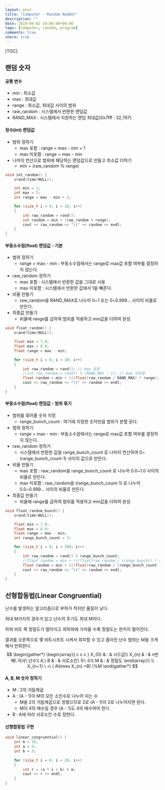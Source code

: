 ```yaml
---
layout: post
title: "Computer - Random Number"
description: ""
date: 2019-04-02 19:00:00+09:00
tags: [computer, random, program]
comments: true
share: true
---
```


[TOC]





## 랜덤 숫자

#### 공통 변수

- min : 최소값
- max : 최대값
- range : 최소값, 최대값 사이의 범위
- raw_random : 시스템에서 반환한 랜덤값
- RAND_MAX : 시스템에서 지원하는 랜덤 최대값(0x7fff : 32,767)



#### 정수(int) 랜덤값

- 범위 정하기
  - max 포함 : range = max - min + 1
  - max 미포함 : range = max - min
- 나머지 연산으로 범위에 해당하는 랜덤값으로 만들고 최소값 더하기
  - min + (raw_random % range)

```cpp
void int_random() {
	srand(time(NULL));

	int min = 1;
	int max = 5;
	int range = max - min + 1;

	for (size_t i = 0; i < 10; i++)
	{
		int raw_random = rand();
		int random = min + (raw_random % range);
		cout << raw_random << "\t" << random << endl;
	}
}
```



#### 부동소수점(float) 랜덤값 - 기본

- 범위 정하기 
  - range = max - min : 부동소수점에서는 range로 max값 포함 여부를 결정하지 않는다.
- raw_random 정하기
  - max 포함 : 시스템에서 반환한 값을 그대로 사용
  - max 미포함 : 시스템에서 반환한 값에서 1을 빼준다.
- 비율 만들기
  - raw_random을 RAND_MAX로 나누어 0~1 또는 0~0.999... 사이의 비율로 만든다.
- 최종값 만들기
  - 비율에 range를 곱하여 범위를 적용하고 min값을 더하여 완성.

```cpp
void float_random() {
	srand(time(NULL));

	float min = 7.0;
	float max = 8.0;
	float range = max - min;

	for (size_t i = 0; i < 10; i++)
	{
		int raw_random = rand(); // max 포함
		//int raw_random = rand() % (RAND_MAX - 1); // max 미포함
		float random = min + (((float)raw_random / RAND_MAX) * range);
		cout << raw_random << "\t" << random << endl;
	}
}
```





#### 부동소수점(float) 랜덤값 - 범위 묶기

- 범위를 묶어줄 숫자 지정 
  - range_bunch_count : 여기에 지정한 숫자만큼 범위가 분할 된다.
- 범위 정하기 
  - range = max - min : 부동소수점에서는 range로 max값 포함 여부를 결정하지 않는다.
- raw_random 정하기
  - 시스템에서 반환한 값을 range_bunch_count 로 나머지 연산하여 0~(range_bunch_count-1) 사이의 값으로 만든다.
- 비율 만들기
  - max 포함 : raw_random을 range_bunch_count 로 나누어 0.0~1.0 사이의 비율로 만든다.
  - max 미포함 : raw_random을 (range_bunch_count-1) 로 나누어 0.0~0.999... 사이의 비율로 만든다.
- 최종값 만들기
  - 비율에 range를 곱하여 범위를 적용하고 min값을 더하여 완성.



```cpp
void float_random_bunch() {
	srand(time(NULL));

	float min = 7.0;
	float max = 8.0;
	float range = max - min;
	int range_bunch_count = 3;

	for (size_t i = 0; i < 100; i++)
	{
		int raw_random = rand() % range_bunch_count;
		//float random = min + (((float)raw_random / (range_bunch)) * range); // max 포함
		float random = min + (((float)raw_random / (range_bunch_count - 1)) * range); // max 미포함
		cout << raw_random << "\t" << random << endl;
	}
}
```



## 선형합동법(Linear Congruential)

난수를 발생하는 알고리즘으로 부하가 적지만 품질이 낮다.

최대 M가지의 경우가 있고 난수의 주기도 최대 M이다.

하위 비트 쪽 정밀도가 떨어지고 최하위에 가까울 수록 정밀도는 현저히 떨어진다.

결과를 오른쪽으로 몇 비트시프트 시켜서 회피할 수 있고 좁아진 난수 범위는 M을 크게 해서 만회한다.
$$
\begin{gather*}
\begin{array}{ c c c }
X_{0} & : & 시드값\\
X_{n} & : & n번째\ 의사\ 난수\\
A,\ B & : & 서로소인\ 두\ 수\\
M & : & 정밀도
\end{array}\\
\\
X_{n+1} \ =\ ( A\times X_{n} +B) \%M
\end{gather*}
$$

#### A, B, M 숫자 정하기

- M : 2의 거듭제곱
- A : (A - 1)이 M의 모든 소인수로 나누어 지는 수
  - M을 2의 거듭제곱으로 정했으므로 2로 (A - 1)이 2로 나누어지면 된다.
  - M이 4의 배수일 경우 (A - 1)도 4의 배수여야 한다.
- B : A에 따라 서로소인 수로 정한다.



#### 선형합동법 구현

```cpp
void linear_congruential() {
	int m = 16;
	int a = 5;
	int b = 3;
	
	for (size_t i = 0; i < 20; i++)
	{
		int r = (a * i + b) % m;
		cout << r << endl;
	}
}
```









